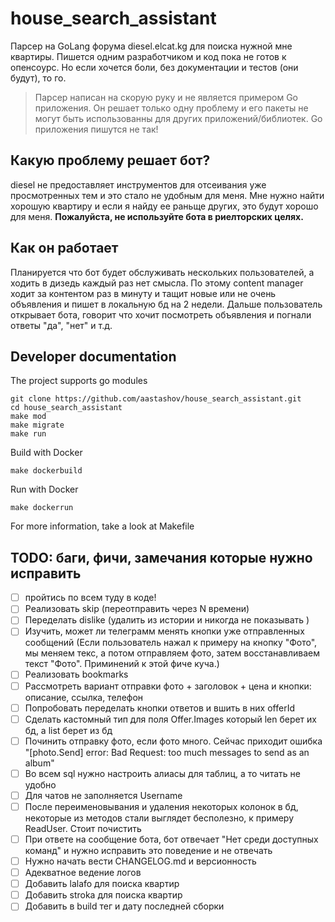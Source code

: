 # house_search_assistant
Парсер на GoLang форума diesel.elcat.kg для поиска нужной мне квартиры. Пишется
 одним разработчиком и код пока не готов к опенсоурс. Но если хочется боли, без
 документации и тестов (они будут), то го.

> Парсер написан на скорую руку и не является примером Go приложения. Он решает
> только одну проблему и его пакеты не могут быть использованны для других
> приложений/библиотек. Go приложения пишутся не так!

## Какую проблему решает бот?
diesel не предоставляет инструментов для отсеивания уже просмотренных тем и
 это стало не удобным для меня. Мне нужно найти хорошую квартиру и если я найду
 ее раньще других, это будут хорошо для меня. **Пожалуйста, не используйте бота
 в риелторских целях.**

## Как он работает
Планируется что бот будет обслуживать нескольких пользователей, а ходить в
 дизедь каждый раз нет смысла. По этому content manager ходит за контентом раз
 в минуту и тащит новые или не очень объявления и пишет в локальную бд на 2
 недели. Дальше пользователь открывает бота, говорит что хочит посмотреть
 объявления и погнали ответы "да", "нет" и т.д.

## Developer documentation
The project supports go modules
```shell script
git clone https://github.com/aastashov/house_search_assistant.git
cd house_search_assistant
make mod
make migrate
make run
```

Build with Docker 
```shell script
make dockerbuild
```

Run with Docker
```shell script
make dockerrun
```

For more information, take a look at Makefile

## TODO: баги, фичи, замечания которые нужно исправить
 - [ ] пройтись по всем туду в коде!
 - [ ] Реализовать skip (переотправить через N времени)
 - [ ] Переделать dislike (удалить из истории и никогда не показывать )
 - [ ] Изучить, может ли телеграмм менять кнопки уже отправленных сообщений
       (Если пользователь нажал к примеру на кнопку "Фото", мы меняем текс, а
        потом отправляем фото, затем восстанавливаем текст "Фото". Приминений к
        этой фиче куча.)
 - [ ] Реализовать bookmarks
 - [ ] Рассмотреть вариант отправки фото + заголовок + цена и кнопки: описание,
       ссылка, телефон
 - [ ] Попробовать переделать кнопки ответов и вшить в них offerId
 - [ ] Сделать кастомный тип для поля Offer.Images который len берет их бд, а
       list берет из бд
 - [ ] Починить отправку фото, если фото много. Сейчас приходит ошибка
       "[photo.Send] error: Bad Request: too much messages to send as an album"
 - [ ] Во всем sql нужно настроить алиасы для таблиц, а то читать не удобно
 - [ ] Для чатов не заполняется Username
 - [ ] После переименовывания и удаления некоторых колонок в бд, некоторые из
        методов стали выглядет бесполезно, к примеру ReadUser. Стоит почистить
 - [ ] При ответе на сообщение бота, бот отвечает "Нет среди доступных команд"
        и нужно исправить это поведение и не отвечать
 - [ ] Нужно начать вести CHANGELOG.md и версионность
 - [ ] Адекватное ведение логов
 - [ ] Добавить lalafo для поиска квартир
 - [ ] Добавить stroka для поиска квартир
 - [ ] Добавить в build тег и дату последней сборки
